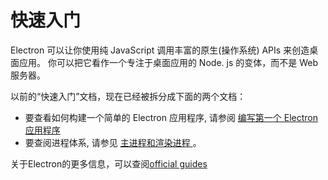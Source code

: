 # 快速入门

Electron 可以让你使用纯 JavaScript 调用丰富的原生(操作系统) APIs 来创造桌面应用。 你可以把它看作一个专注于桌面应用的 Node. js 的变体，而不是 Web 服务器。

以前的“快速入门”文档，现在已经被拆分成下面的两个文档：

* 要查看如何构建一个简单的 Electron 应用程序, 请参阅 [ 编写第一个 Electron 应用程序 ][first-app]
* 要查阅进程体系, 请参见 [ 主进程和渲染进程 ][processes]。

关于Electron的更多信息，可以查阅[official guides][readme]

[first-app]: ./first-app.md
[processes]: ./application-architecture.md#main-and-renderer-processes
[readme]: ../

